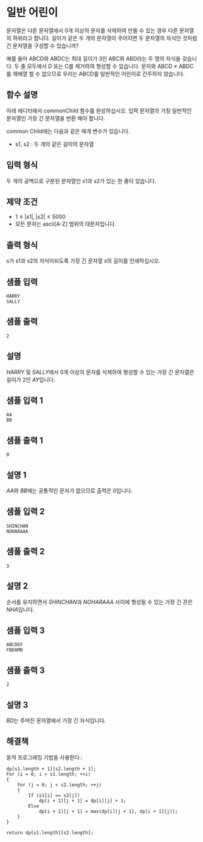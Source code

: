 # 일반 어린이

문자열은 다른 문자열에서 0개 이상의 문자를 삭제하여 만들 수 있는 경우 다른 문자열의 하위라고 합니다. 길이가 같은 두 개의 문자열이 주어지면 두 문자열의 자식인 것처럼 긴 문자열을 구성할 수 있습니까?

예를 들어 ABCD와 ABDC는 최대 길이가 3인 ABC와 ABD라는 두 명의 자식을 갖습니다. 두 줄 모두에서 D 또는 C를 제거하여 형성할 수 있습니다. 문자와 ABCD $\neq$ ABDC를 재배열 할 수 없으므로 우리는 ABCD를 일반적인 어린이로 간주하지 않습니다.

## 함수 설명

아래 에디터에서 commonChild 함수를 완성하십시오. 입력 문자열의 가장 일반적인 문자열인 가장 긴 문자열을 반환 해야 합니다.

common Child에는 다음과 같은 매개 변수가 있습니다.

* s1, s2 : 두 개의 같은 길이의 문자열

## 입력 형식

두 개의 공백으로 구분된 문자열인 $s1$과 $s2$가 있는 한 줄이 있습니다.

## 제약 조건

* $1 \leq |s1|, |s2| \leq 5000$
* 모든 문자는 ascii[A-Z] 범위의 대문자입니다.

## 출력 형식

$s$가 $s1$과 $s2$의 자식이되도록 가장 긴 문자열 $s$의 길이를 인쇄하십시오.

## 샘플 입력

```text
HARRY
SALLY
```

## 샘플 출력

```text
2
```

## 설명

$HARRY$ 및 $SALLY$에서 0개 이상의 문자를 삭제하여 형성할 수 있는 가장 긴 문자열은 길이가 2인 $AY$입니다.

## 샘플 입력 1

```text
AA
BB
```

## 샘플 출력 1

```text
0
```

## 설명 1

$AA$와 $BB$에는 공통적인 문자가 없으므로 출력은 0입니다.

## 샘플 입력 2

```text
SHINCHAN
NOHARAAA
```

## 샘플 출력 2

```text
3
```

## 설명 2

순서를 유지하면서 $SHINCHAN$과 $NOHARAAA$ 사이에 형성될 수 있는 가장 긴 끈은 $NHA$입니다.

## 샘플 입력 3

```text
ABCDEF
FBDAMN
```

## 샘플 출력 3

```text
2
```

## 설명 3

$BD$는 주어진 문자열에서 가장 긴 자식입니다.

## 해결책

동적 프로그래밍 기법을 사용한다.:

```pseudo
dp[s1.length + 1][s2.length + 1];
For (i = 0; i < s1.length; ++i)
{
    For (j = 0; j < s2.length; ++j)
    {
        If (s1[i] == s2[j])
            dp[i + 1][j + 1] = dp[i][j] + 1;
        Else
            dp[i + 1][j + 1] = max(dp[i][j + 1], dp[i + 1][j]);
    }
}

return dp[s1.length][s2.length];
```